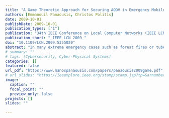 ```yaml
---
title: "A Game Theoretic Approach for Securing AODV in Emergency Mobile Ad Hoc Networks"
authors: [Emmanouil Panaousis, Christos Politis]
date: 2009-10-01
publishDate: 2009-10-01
publication_types: ["1"]
publication: "34th IEEE Conference on Local Computer Networks (IEEE LCN 2009)"
publication_short: "_IEEE LCN 2009_"
doi: "10.1109/LCN.2009.5355020"
abstract: "In many extreme emergency cases such as forest fires or tube terrorist attacks, the rescuers have difficulty using traditional legacy networks due to destruction or collapse of the infrastructure in such events. We use the term emergency mobile ad hoc networks (eMANETs) in order to describe next generation networks (NGNs) which are deployed in emergency cases. The security of these networks is critical. Especially secure routing is important given the fact that potential attackers aim to disrupt the appropriate operation of the routing protocol within an eMANET. In this paper we propose a game theoretic approach called AODV-GT (AODV-game theoretic) and we integrate this into the reactive ad hoc on-demand distance vector (AODV) routing protocol to provide defense against blackhole attacks. AODV-GT is based on the concept of non-cooperative game theory. AODV-GT outperforms AODV in terms of malicious dropped packets when blackhole nodes exist within the eMANET. Our simulations were implemented using the network simulator NS-2."
# summary: ""
# tags: [Cybersecurity, Cyber-Physical Systems]
categories: []
featured: false
url_pdf: "https://www.manospanaousis.com/papers/panaousis2009game.pdf"
# url_slides: "https://ieeexplore.ieee.org/stamp/stamp.jsp?tp=&arnumber=8894107"
image:
  caption: ""
  focal_point: ""
  preview_only: false
projects: []
slides: ""

---
```

